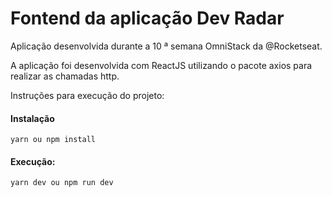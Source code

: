 # Fontend da aplicação Dev Radar

Aplicação desenvolvida durante a 10 ª semana OmniStack da @Rocketseat.

A aplicação foi desenvolvida com ReactJS utilizando o pacote axios para realizar as chamadas http.

Instruções para execução do projeto:

#### Instalação

`yarn ou npm install`

#### Execução:

`yarn dev ou npm run dev`
